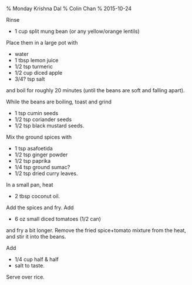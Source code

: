 % Monday Krishna Dal
% Colin Chan
% 2015-10-24

Rinse

*   1 cup split mung bean (or any yellow/orange lentils)

Place them in a large pot with

*   water
*   1 tbsp lemon juice
*   1/2 tsp turmeric
*   1/2 cup diced apple
*   3/4? tsp salt

and boil for roughly 20 minutes (until the beans are soft and falling apart).

While the beans are boiling, toast and grind

*   1 tsp cumin seeds
*   1/2 tsp coriander seeds
*   1/2 tsp black mustard seeds.

Mix the ground spices with

*   1 tsp asafoetida
*   1/2 tsp ginger powder
*   1/2 tsp paprika
*   1/4 tsp ground sumac?
*   1/2 tsp dried curry leaves.

In a small pan, heat

*   2 tbsp coconut oil.

Add the spices and fry. Add

*   6 oz small diced tomatoes (1/2 can)

and fry a bit longer. Remove the fried spice+tomato mixture from the heat, and
stir it into the beans.

Add

*   1/4 cup half & half
*   salt to taste.

Serve over rice.
